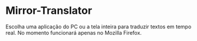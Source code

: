 # Mirror-Translator
Escolha uma aplicação do PC ou a tela inteira para traduzir textos em tempo real. 
No momento funcionará apenas no Mozilla Firefox. 
